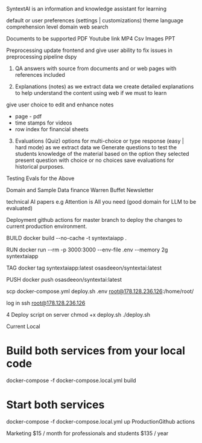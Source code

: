 SyntextAI is an information and knowledge assistant for learning

default or user preferences (settings | customizations)
theme
language
comprehension level
domain
web search


Documents to be supported
PDF
Youtube link
MP4
Csv
Images
PPT



Preprocessing
update frontend and give user ability to fix issues in preprocessing pipeline
dspy 

1. QA
answers with source from documents and or web pages
with references included


2. Explanations (notes)
as we extract data we create detailed explanations to help understand the content using web if we must to learn 

give user choice to edit and enhance notes
- page - pdf
- time stamps for videos
- row index for financial sheets

3. Evaluations (Quiz)
options for multi-choice or type response (easy | hard mode)
as we extract data we Generate questions to test the students knowledge of the material based on the option they selected present question with choice or no choices
save evaluations for historical purposes.


Testing
Evals for the Above

Domain and Sample Data
finance 
Warren Buffet Newsletter

technical
AI papers e.g Attention is All you need (good domain for LLM to be evaluated)

Deployment
github actions for master branch to deploy the changes to current production environment.

BUILD docker build --no-cache -t syntextaiapp .

RUN docker run --rm -p 3000:3000 --env-file .env --memory 2g syntextaiapp

TAG docker tag syntextaiapp:latest osasdeeon/syntextai:latest

PUSH docker push osasdeeon/syntextai:latest

scp docker-compose.yml deploy.sh .env root@178.128.236.126:/home/root/

log in
ssh root@178.128.236.126

4 Deploy script on server
chmod +x deploy.sh 
./deploy.sh

Current 
Local
# Build both services from your local code
docker-compose -f docker-compose.local.yml build

# Start both services
docker-compose -f docker-compose.local.yml up
ProductionGithub actions


Marketing
$15 / month for professionals and students
$135 / year 
 


